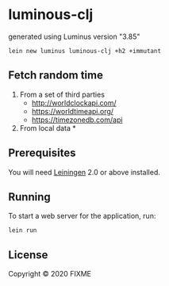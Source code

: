 # luminous-clj
generated using Luminus version "3.85"

`lein new luminus luminous-clj +h2 +immutant`

## Fetch random time
1. From a set of third parties
    * http://worldclockapi.com/
    * https://worldtimeapi.org/
    * https://timezonedb.com/api
2. From local data
    *   
## Prerequisites

You will need [Leiningen][1] 2.0 or above installed.

[1]: https://github.com/technomancy/leiningen

## Running

To start a web server for the application, run:

    lein run 

## License

Copyright © 2020 FIXME
